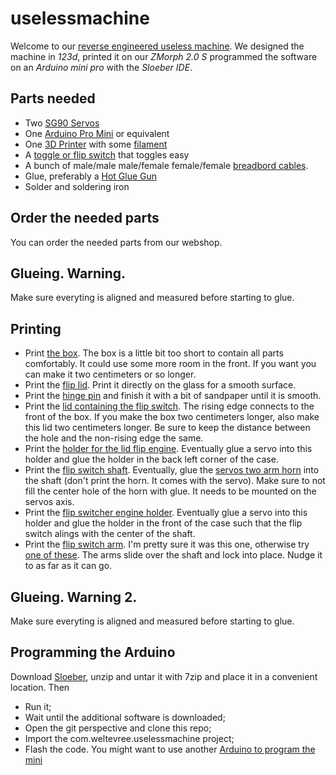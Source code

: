 # uselessmachine
Welcome to our [reverse engineered useless machine](https://www.instagram.com/p/BKUMYfXB-oK). We designed the machine in *123d*, printed it on our *ZMorph 2.0 S* programmed the software on an *Arduino mini pro* with the *Sloeber IDE*.

## Parts needed
* Two [SG90 Servos](https://google.com/search?q=sg90+servo)
* One [Arduino Pro Mini](https://google.com/search?q=arduine+pro+mini) or equivalent
* One [3D Printer](https://store.zmorph3d.com) with some [filament](https://www.google.nl/search?q=filament)
* A [toggle or flip switch](https://google.com/search?q=toggle+switch) that toggles easy
* A bunch of male/male male/female female/female [breadbord cables](https://google.com/search?q=breadboard+cables).
* Glue, preferably a [Hot Glue Gun](https://google.com/search?q=hot+glue+gun)
* Solder and soldering iron

## Order the needed parts
You can order the needed parts from our webshop.


## Glueing. Warning.
Make sure everyting is aligned and measured before starting to glue.

## Printing
* Print [the box](https://github.com/wimjongman/uselessmachine/blob/master/123d/case.stl). The box is a little bit too short to contain all parts comfortably. It could use some more room in the front. If you want you can make it two centimeters or so longer.
* Print the [flip lid](https://github.com/wimjongman/uselessmachine/blob/master/123d/fliplid.stl). Print it directly on the glass for a smooth surface.
* Print the [hinge pin](https://github.com/wimjongman/uselessmachine/blob/master/123d/hingepin.stl) and finish it with a bit of sandpaper until it is smooth.
* Print the [lid containing the flip switch](https://github.com/wimjongman/uselessmachine/blob/master/123d/switchlid.stl). The rising edge connects to the front of the box. If you make the box two centimeters longer, also make this lid two centimeters longer. Be sure to keep the distance between the hole and the non-rising edge the same.
* Print the [holder for the lid flip engine](https://github.com/wimjongman/uselessmachine/blob/master/123d/fliplidengineholder.stl). Eventually glue a servo into this holder and glue the holder in the back left corner of the case. 
* Print the [flip switch shaft](https://github.com/wimjongman/uselessmachine/blob/master/123d/flipswitchengineshaft.stl). Eventually, glue the [servos two arm horn](https://github.com/wimjongman/uselessmachine/blob/master/123d/SG90-2-arms-horn.stl) into the shaft (don't print the horn. It comes with the servo). Make sure to not fill the center hole of the horn with glue. It needs to be mounted on the servos axis.
* Print the [flip switcher engine holder](https://github.com/wimjongman/uselessmachine/blob/master/123d/flipswitchengineholder.stl). Eventually glue a servo into this holder and glue the holder in the front of the case such that the flip switch alings with the center of the shaft. 
* Print the [flip switch arm](https://github.com/wimjongman/uselessmachine/blob/master/123d/fliparm2.stl). I'm pretty sure it was this one, otherwise try [one of these](https://github.com/wimjongman/uselessmachine/blob/master/123d/fliparm.stl). The arms slide over the shaft and lock into place. Nudge it to as far as it can go.

## Glueing. Warning 2.
Make sure everyting is aligned and measured before starting to glue.

## Programming the Arduino
Download [Sloeber](http://sloeber.io), unzip and untar it with 7zip and place it in a convenient location. Then

* Run it; 
* Wait until the additional software is downloaded;
* Open the git perspective and clone this repo;
* Import the com.weltevree.uselessmachine project;
* Flash the code. You might want to use another [Arduino to program the mini](https://www.arduino.cc/en/Tutorial/ArduinoISP)




